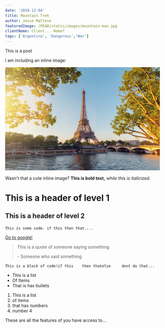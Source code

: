 ```yaml
---
date: '2019-12-04'
title: Mountain Trek
author: Jesse Maltese
featuredImage: /PEAR/static/images/mountain-man.jpg
clientName: Client... Name?
tags: ['Argentina', 'Dangerous','War']
---
```

This is a post

I am including an inline image:

![](../../images/post-1.jpg)

Wasn't that a cute inline image? **This is bold text,** _while this is italicized._ 

# This is a header of level 1

## This is a header of level 2

`This is some code. if this then that....`

[Go to google!](https://google.ca)

> This is a quote of someone saying something
>
> \- Someone who said something

```
This is a block of code!if this    then thatelse     dont do that...
```

* This is a list
* Of Items
* That is has bullets

1. This is a list
2. of items
3. that has numbers
4. number 4

These are all the features of you have access to...
